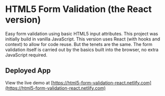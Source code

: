 # HTML5 Form Validation (the React version)

Easy form validation using basic HTML5 input attributes. This project was initially build in vanilla JavaScript. This version uses React (with hooks and context) to allow for code reuse. But the tenets are the same. The form validation itself is carried out by the basics built into the browser, no extra JavaScript required. 

## Deployed App

View the live demo at [https://html5-form-validation-react.netlify.com](https://html5-form-validation-react.netlify.com)

